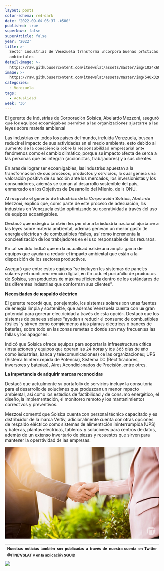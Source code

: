 ```yaml
---
layout: posts
color-schema: red-dark
date: '2022-09-06 05:37 -0500'
published: true
superNews: false
superArticle: false
year: '2022'
title: >-
  Sector industrial de Venezuela transforma incorpora buenas prácticas
  ambientales
detail-image: >-
  https://raw.githubusercontent.com/itnewslat/assets/master/img/1024x680/acuerdo-hombre-y-mujer-g.jpg
image: >-
  https://raw.githubusercontent.com/itnewslat/assets/master/img/540x320/acuerdo-hombre-y-mujer-p.jpg
categories:
  - Venezuela
tags:
  - Actualidad
week: '36'
---
```

El gerente de Industrias de Corporación Solsica, Abelardo Mezzoni, aseguró que los equipos ecoamigables permiten a las organizaciones ajustarse a las leyes sobre materia ambiental

Las industrias en todos los países del mundo, incluida Venezuela, buscan reducir el impacto de sus actividades en el medio ambiente, esto debido al aumento de la consciencia sobre la responsabilidad empresarial ante fenómenos como el cambio climático, porque su impacto afecta de cerca a las personas que las integran (accionistas, trabajadores) y a sus clientes.

En aras de lograr ser ecoamigables, las industrias apuestan a la transformación de sus procesos, productos y servicios, lo cual genera una valoración positiva de su acción ante los mercados, los inversionistas y los consumidores, además se suman al desarrollo sostenible del país, enmarcado en los Objetivos de Desarrollo del Milenio, de la ONU.

Al respecto el gerente de Industrias de la Corporación Solsica, Abelardo Mezzoni, explicó que, como parte de este proceso de adecuación, las industrias en Venezuela están optimizando su operatividad a través del uso de equipos ecoamigables.

Destacó que este giro también les permite a la industria nacional ajustarse a las leyes sobre materia ambiental, además generan un menor gasto de energía eléctrica y de combustibles fósiles, así como incrementa la concientización de los trabajadores en el uso responsable de los recursos.

En tal sentido indicó que en la actualidad existe una amplia gama de equipos que ayudan a reducir el impacto ambiental que están a la disposición de los sectores productivos.

Aseguró que entre estos equipos “se incluyen los sistemas de paneles solares y el monitoreo remoto digital, en fin todo el portafolio de productos de Solsica, son productos de máxima eficiencia dentro de los estándares de las diferentes industrias que conforman sus clientes”.

**Necesidades de respaldo eléctrico**

El gerente recordó que, por ejemplo, los sistemas solares son unas fuentes de energía limpia y sostenible, que además Venezuela cuenta con un gran potencial para generar electricidad a través de esta opción. Destacó que los sistemas de paneles solares “ayudan a reducir el consumo de combustibles fósiles” y sirven como complemento a las plantas eléctricas o bancos de baterías, sobre todo en las zonas remotas o donde son muy frecuentes las fallas y los apagones.

Indicó que Solsica ofrece equipos para soportar la infraestructura crítica (instalaciones y equipos que operan las 24 horas y los 365 días de año como industrias, banca y telecomunicaciones) de las organizaciones; UPS (Sistema Ininterrumpida de Potencia), Sistema DC (Rectificadores, inversores y baterías), Aires Acondicionados de Precisión, entre otros.  

**La importancia de adquirir marcas reconocidas**

Destacó que actualmente su portafolio de servicios incluye la consultoría para el desarrollo de soluciones que produzcan un menor impacto ambiental, así como los estudios de factibilidad y de consumo energético, el diseño, la implementación, el monitoreo remoto y los mantenimientos correctivos y preventivos.

Mezzoni comentó que Solsica cuenta con personal técnico capacitado y es distribuidor de la marca Vertiv, adicionalmente cuenta con otras opciones de respaldo eléctrico como sistemas de alimentación ininterrumpida (UPS) y baterías, plantas eléctricas, tableros, y soluciones para centros de datos, además de un extenso inventario de piezas y repuestos que sirven para mantener la operatividad de las empresas.

![](https://raw.githubusercontent.com/itnewslat/assets/master/img/540x320/acuerdo-hombre-y-mujer-p.jpg)

<table style="height: 42px;" width="569">
<tbody>
<tr>
<td style="text-align: justify;"><sub><strong>Nuestras noticias también son publicadas a través de nuestra cuenta en Twitter <a href="https://twitter.com/itnewslat?lang=es">@ITNEWSLAT</a> y en la aplicación <a href="https://squidapp.co/en/">SQUID</a></strong></sub></td>
</tr>
</tbody>
</table>

<img src="https://tracker.metricool.com/c3po.jpg?hash=56f88a41e39ab42c063cc51676587a04"/>